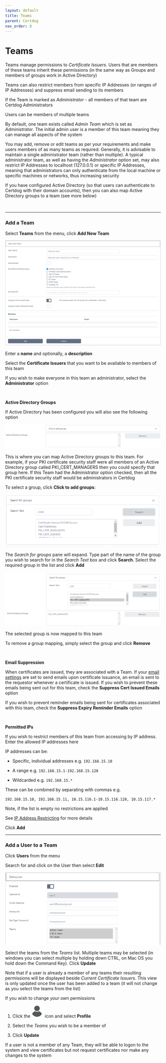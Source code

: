 ```yaml
---
layout: default
title: Teams
parent: Certdog
nav_order: 8
---
```


# Teams



Teams manage permissions to *Certificate Issuers*.  Users that are members of these teams inherit these permissions (in the same way as Groups and members of groups work in Active Directory)  

Teams can also restrict members from specific IP Addresses (or ranges of IP Addresses) and suppress email sending to its members  

If the Team is marked as *Administrator* - all members of that team are Certdog Administrators  

Users can be members of multiple teams  

By default, one team exists called *Admin Team* which is set as *Administrator*. The initial admin user is a member of this team meaning they can manage all aspects of the system  

You may add, remove or edit teams as per your requirements and make users members of as many teams as required.  Generally, it is advisable to maintain a single administrator team (rather than multiple). A typical administrator team, as well as having the *Administrator* option set, may also restrict IP Addresses to localhost (127.0.0.1) or specific IP Addresses, meaning that administrators can only authenticate from the local machine or specific machines or networks, thus increasing security  

If you have configured Active Directory (so that users can authenticate to Certdog with their domain accounts), then you can also map Active Directory groups to a team (see more below)  

<br>

---

### Add a Team

Select **Teams** from the menu, click **Add New  Team**

<img src=".\images\teams1.png" alt="New Team" style="zoom:80%;" />



Enter a **name** and optionally, a **description**  

Select the **Certificate Issuers** that you want to be available to members of this team 

If you wish to make everyone in this team an administrator, select the **Administrator** option

<br>

**Active Directory Groups**

If Active Directory has been configured you will also see the following option

<img src=".\images\ad_groups1.png" alt="Active Directory Groups" style="zoom:80%;" />

This is where you can map Active Directory groups to this team. For example, if your PKI certificate security staff were all members of an Active Directory group called PKI_CERT_MANAGERS then you could specify that group here. If this Team had the Administrator option checked, then all the PKI certificate security staff would be administrators in Certdog  

To select a group, click **Click to add groups**:

<img src=".\images\ad_groups2.png" alt="Search AD Groups" style="zoom:80%;" />

The *Search for groups* pane will expand. Type part of the name of the group you wish to search for in the *Search Text* box and click **Search**. Select the required group in the list and click **Add**

<img src=".\images\ad_groups3.png" alt="AD Group Selected" style="zoom:80%;" />

The selected group is now mapped to this team  

To remove a group mapping, simply select the group and click **Remove**

<br>

**Email Suppression**

When certificates are issued, they are associated with a Team. If your [email settings](email_settings.html) are set to send emails upon certificate issuance, an email is sent to the requestor whenever a certificate is issued. If you wish to prevent these emails being sent out for this team, check the **Suppress Cert Issued Emails** option

If you wish to prevent reminder emails being sent for certificates associated with this team, check the **Suppress Expiry Reminder Emails** option

<br>

**Permitted IPs**

If you wish to restrict members of this team from accessing by IP address. Enter the allowed IP addresses here  

IP addresses can be:

* Specific, individual addresses e.g. ``192.168.15.10``  

* A range e.g. ``192.168.15.1-192.168.15.128``

* Wildcarded e.g. ``192.168.15.*``

These can be combined by separating with commas e.g.

```
192.168.15.10, 192.168.15.11, 10.15.116.1-10.15.116.128, 10.15.117.*
```

 Note, if the list is empty no restrictions are applied

See [IP Address Restricting](ip_restricting.html) for more details



Click **Add**  

---

### Add a User to a Team

Click **Users** from the menu  

Search for and click on the User then select **Edit**  

 <img src=".\images\teams2.png" alt="image-20210222160044126" style="zoom:67%;" />

Select the teams from the *Teams* list. Multiple teams may be selected (in windows you can select multiple by holding down CTRL, on Mac OS you hold down the Command Key). Click **Update**  

Note that if a user is already a member of any teams their resulting permissions will be displayed beside *Current Certificate Issuers*. This view is only updated once the user has been added to a team (it will not change as you select the teams from the list)  



If you wish  to change *your ow*n permissions

1. Click the ![image-20210109153916067](./images/user_icon.png) icon and select **Profile**   

2. Select the *Teams* you wish to be a member of 
3. Click **Update**



If a user is not a member of any Team, they will be able to logon to the system and view certificates but not request certificates nor make any changes to the system